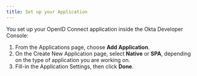 ```yaml
---
title: Set up your Application
---
```


You set up your OpenID Connect application inside the Okta Developer Console:

1. From the Applications page, choose **Add Application**.
2. On the Create New Application page, select **Native** or **SPA**, depending on the type of application you are working on.
3. Fill-in the Application Settings, then click **Done**.

<NextSectionLink/>
